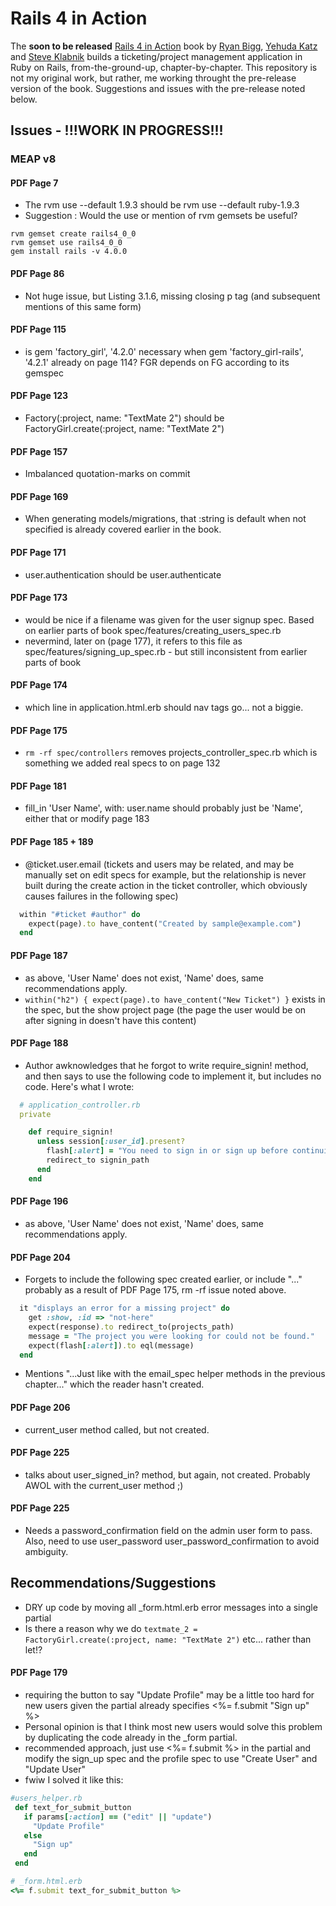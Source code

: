 # Rails 4 in Action
The **soon to be released** [Rails 4 in Action](http://www.manning.com/bigg2/) book by [Ryan Bigg](https://twitter.com/ryanbigg), [Yehuda Katz](https://twitter.com/wycats) and [Steve Klabnik](https://twitter.com/steveklabnik) builds a ticketing/project management application in Ruby on Rails, from-the-ground-up, chapter-by-chapter. This repository is not my original work, but rather, me working throught the pre-release version of the book. Suggestions and issues with the pre-release noted below.

## Issues - !!!WORK IN PROGRESS!!!
### MEAP v8
#### PDF Page 7
* The rvm use --default 1.9.3 should be rvm use --default ruby-1.9.3
* Suggestion : Would the use or mention of rvm gemsets be useful? 

```
rvm gemset create rails4_0_0 
rvm gemset use rails4_0_0  
gem install rails -v 4.0.0
```

#### PDF Page 86
* Not huge issue, but Listing 3.1.6, missing closing p tag (and subsequent mentions of this same form)

#### PDF Page 115
* is gem 'factory_girl', '4.2.0' necessary when gem 'factory_girl-rails', '4.2.1' already on page 114? FGR depends on FG according to its gemspec

#### PDF Page 123
* Factory(:project, name: "TextMate 2") should be FactoryGirl.create(:project, name: "TextMate 2")

#### PDF Page 157
* Imbalanced quotation-marks on commit

#### PDF Page 169
* When generating models/migrations, that :string is default when not specified is already covered earlier in the book.

#### PDF Page 171
* user.authentication should be user.authenticate

#### PDF Page 173
* would be nice if a filename was given for the user signup spec. Based on earlier parts of book spec/features/creating_users_spec.rb
* nevermind, later on (page 177), it refers to this file as spec/features/signing_up_spec.rb - but still inconsistent from earlier parts of book

#### PDF Page 174
* which line in application.html.erb should nav tags go... not a biggie.

#### PDF Page 175
* ```rm -rf spec/controllers``` removes projects_controller_spec.rb which is something we added real specs to on page 132

#### PDF Page 181
* fill_in 'User Name', with: user.name should probably just be 'Name', either that or modify page 183

#### PDF Page 185 + 189
* @ticket.user.email (tickets and users may be related, and may be manually set on edit specs for example, but the relationship is never built during the create action in the ticket controller, which obviously causes failures in the following spec)

```ruby
  within "#ticket #author" do
    expect(page).to have_content("Created by sample@example.com")
  end
```

#### PDF Page 187
* as above, 'User Name' does not exist, 'Name' does, same recommendations apply.
* ```within("h2") { expect(page).to have_content("New Ticket") }``` exists in the spec, but the show project page (the page the user would be on after signing in doesn't have this content)

#### PDF Page 188
* Author awknowledges that he forgot to write require_signin! method, and then says to use the following code to implement it, but includes no code. Here's what I wrote:

```ruby
  # application_controller.rb
  private

    def require_signin!
      unless session[:user_id].present?
        flash[:alert] = "You need to sign in or sign up before continuing."
        redirect_to signin_path
      end
    end
```

#### PDF Page 196
* as above, 'User Name' does not exist, 'Name' does, same recommendations apply.

#### PDF Page 204
* Forgets to include the following spec created earlier, or include "..." probably as a result of PDF Page 175, rm -rf issue noted above.

```ruby
  it "displays an error for a missing project" do
    get :show, :id => "not-here"
    expect(response).to redirect_to(projects_path)
    message = "The project you were looking for could not be found."
    expect(flash[:alert]).to eql(message)
  end
```

* Mentions "...Just like with the email_spec helper methods in the previous chapter..." which the reader hasn't created.

#### PDF Page 206
* current_user method called, but not created.


#### PDF Page 225
* talks about user_signed_in? method, but again, not created. Probably AWOL with the current_user method ;)

#### PDF Page 225
* Needs a password_confirmation field on the admin user form to pass. Also, need to use user_password user_password_confirmation to avoid ambiguity.

## Recommendations/Suggestions
* DRY up code by moving all _form.html.erb error messages into a single partial
* Is there a reason why we do ```textmate_2 = FactoryGirl.create(:project, name: "TextMate 2")``` etc... rather than let!?

#### PDF Page 179
* requiring the button to say "Update Profile" may be a little too hard for new users given the partial already specifies <%= f.submit "Sign up" %>
 * Personal opinion is that I think most new users would solve this problem by duplicating the code already in the _form partial.
 * recommended approach, just use <%= f.submit %> in the partial and modify the sign_up spec and the profile spec to use "Create User" and "Update User"
 * fwiw I solved it like this:

 ```ruby
 #users_helper.rb
  def text_for_submit_button
    if params[:action] == ("edit" || "update")
      "Update Profile"
    else
      "Sign up"
    end
  end
 ```
 ```ruby
 # _form.html.erb
 <%= f.submit text_for_submit_button %>
 ```

